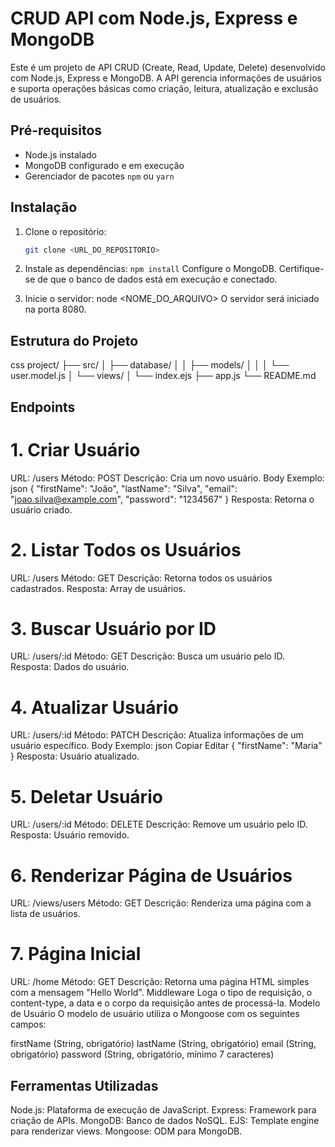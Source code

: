 # CRUD API com Node.js, Express e MongoDB

Este é um projeto de API CRUD (Create, Read, Update, Delete) desenvolvido com Node.js, Express e MongoDB. A API gerencia informações de usuários e suporta operações básicas como criação, leitura, atualização e exclusão de usuários.

## Pré-requisitos

- Node.js instalado
- MongoDB configurado e em execução
- Gerenciador de pacotes `npm` ou `yarn`

## Instalação

1. Clone o repositório:
   ```bash
   git clone <URL_DO_REPOSITORIO>

2. Instale as dependências:
`npm install`
Configure o MongoDB. Certifique-se de que o banco de dados está em execução e conectado.

3. Inicie o servidor:
node <NOME_DO_ARQUIVO>
O servidor será iniciado na porta 8080.

## Estrutura do Projeto
css
project/
├── src/
│   ├── database/
│   │   ├── models/
│   │   │   └── user.model.js
│   └── views/
│       └── index.ejs
├── app.js
└── README.md

## Endpoints

# 1. Criar Usuário
URL: /users
Método: POST
Descrição: Cria um novo usuário.
Body Exemplo:
json
{
  "firstName": "João",
  "lastName": "Silva",
  "email": "joao.silva@example.com",
  "password": "1234567"
}
Resposta: Retorna o usuário criado.

# 2. Listar Todos os Usuários
URL: /users
Método: GET
Descrição: Retorna todos os usuários cadastrados.
Resposta: Array de usuários.

# 3. Buscar Usuário por ID
URL: /users/:id
Método: GET
Descrição: Busca um usuário pelo ID.
Resposta: Dados do usuário.

# 4. Atualizar Usuário
URL: /users/:id
Método: PATCH
Descrição: Atualiza informações de um usuário específico.
Body Exemplo:
json
Copiar
Editar
{
  "firstName": "Maria"
}
Resposta: Usuário atualizado.

# 5. Deletar Usuário
URL: /users/:id
Método: DELETE
Descrição: Remove um usuário pelo ID.
Resposta: Usuário removido.

# 6. Renderizar Página de Usuários
URL: /views/users
Método: GET
Descrição: Renderiza uma página com a lista de usuários.

# 7. Página Inicial
URL: /home
Método: GET
Descrição: Retorna uma página HTML simples com a mensagem "Hello World".
Middleware
Loga o tipo de requisição, o content-type, a data e o corpo da requisição antes de processá-la.
Modelo de Usuário
O modelo de usuário utiliza o Mongoose com os seguintes campos:

firstName (String, obrigatório)
lastName (String, obrigatório)
email (String, obrigatório)
password (String, obrigatório, mínimo 7 caracteres)

## Ferramentas Utilizadas
Node.js: Plataforma de execução de JavaScript.
Express: Framework para criação de APIs.
MongoDB: Banco de dados NoSQL.
EJS: Template engine para renderizar views.
Mongoose: ODM para MongoDB.